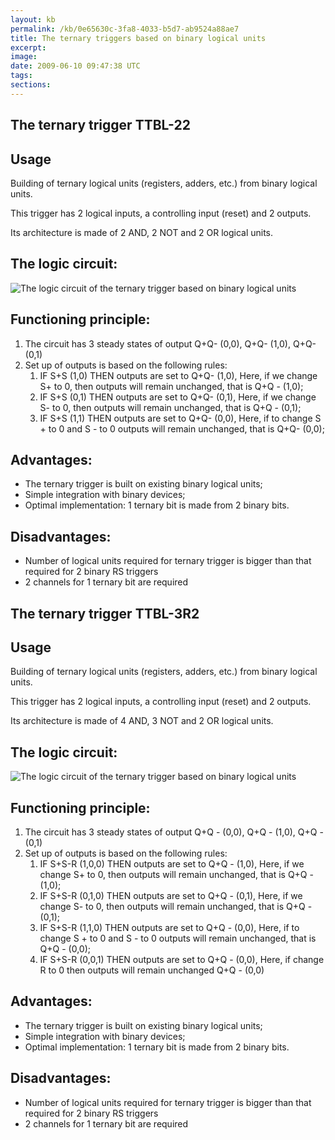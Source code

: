 ```yaml
---
layout: kb
permalink: /kb/0e65630c-3fa8-4033-b5d7-ab9524a88ae7
title: The ternary triggers based on binary logical units
excerpt:
image:
date: 2009-06-10 09:47:38 UTC
tags:
sections:
---
```


<h2 class="sub-title">The ternary trigger TTBL-22</h2>
<h2 class="sub-title">Usage</h2>
<p>
Building of ternary logical units (registers, adders, etc.) from binary logical units.
</p>
<p>
This trigger has 2 logical inputs, a controlling input (reset) and 2 outputs.
</p>
<p>
Its architecture is made of 2 AND, 2 NOT and 2 OR logical units. 
</p>
<h2 class="sub-title">The logic circuit:</h2>
<img src="/media/discussions/72/binary-trinary-trigger-prototype-2.png" alt="The logic circuit of the ternary trigger based on binary logical units"  />
<h2 class="sub-title">Functioning principle:</h2>
<ol>
<li>The circuit has 3 steady states of output Q+Q- (0,0), Q+Q- (1,0), Q+Q- (0,1)</li>
<li>Set up of outputs is based on the following rules:
  <ol>
  <li>IF S+S (1,0) THEN outputs are set to Q+Q- (1,0), Here, if we change S+ to 0, then outputs will remain unchanged, that is Q+Q - (1,0);</li>
  <li>IF S+S (0,1) THEN outputs are set to Q+Q- (0,1), Here, if we change S- to 0, then outputs will remain unchanged, that is Q+Q - (0,1);</li>
  <li>IF S+S (1,1) THEN outputs are set to Q+Q- (0,0), Here, if to change S + to 0 and S - to 0 outputs will remain unchanged, that is Q+Q- (0,0);</li>
  </ol>
</li>
</ol>
<h2 class="sub-title">Advantages:</h2>
<ul class="markered">
  <li>The ternary trigger is built on existing binary logical units;</li>
  <li>Simple integration with binary devices;</li>
  <li>Optimal implementation: 1 ternary bit is made from 2 binary bits.</li>
</ul>

<h2 class="sub-title">Disadvantages:</h2>
<ul class="markered">
  <li>Number of logical units required for ternary trigger is bigger than that required for 2 binary RS triggers</li>
  <li>2 channels for 1 ternary bit are required</li>
</ul>


<h2 class="sub-title">The ternary trigger TTBL-3R2</h2>
<h2 class="sub-title">Usage</h2>
<p>
Building of ternary logical units (registers, adders, etc.) from binary logical units.
</p>
<p>
This trigger has 2 logical inputs, a controlling input (reset) and 2 outputs.
</p>
<p>
Its architecture is made of 4 AND, 3 NOT and 2 OR logical units. 
</p>
<h2 class="sub-title">The logic circuit:</h2>
<img src="/media/discussions/46/binary-trinary-trigger-prototype-1.png" alt="The logic circuit of the ternary trigger based on binary logical units" />
<h2 class="sub-title">Functioning principle:</h2>
<ol>
<li>The circuit has 3 steady states of output Q+Q - (0,0), Q+Q - (1,0), Q+Q - (0,1)</li>
<li>Set up of outputs is based on the following rules:
  <ol>
  <li>IF S+S-R (1,0,0) THEN outputs are set to Q+Q - (1,0), Here, if we change S+ to 0, then outputs will remain unchanged, that is Q+Q - (1,0);</li>
  <li>IF S+S-R (0,1,0) THEN outputs are set to Q+Q - (0,1), Here, if we change S- to 0, then outputs will remain unchanged, that is Q+Q - (0,1);</li>
  <li>IF S+S-R (1,1,0) THEN outputs are set to Q+Q - (0,0), Here, if to change S + to 0 and S - to 0 outputs will remain unchanged, that is Q+Q - (0,0);</li>
  <li>IF S+S-R (0,0,1) THEN outputs are set to Q+Q - (0,0), Here, if change R to 0 then outputs will remain unchanged Q+Q - (0,0)</li>
  </ol>
</li>
</ol>
<h2 class="sub-title">Advantages:</h2>
<ul class="markered">
  <li>The ternary trigger is built on existing binary logical units;</li>
  <li>Simple integration with binary devices;</li>
  <li>Optimal implementation: 1 ternary bit is made from 2 binary bits.</li>
</ul>

<h2 class="sub-title">Disadvantages:</h2>
<ul class="markered">
  <li>Number of logical units required for ternary trigger is bigger than that required for 2 binary RS triggers</li>
  <li>2 channels for 1 ternary bit are required</li>
</ul>
